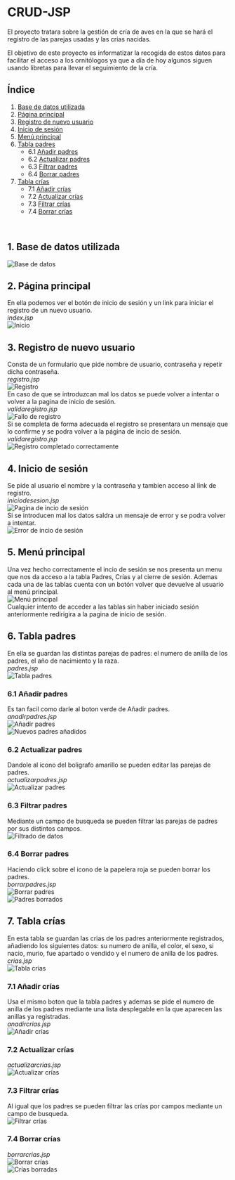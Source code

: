 # CRUD-JSP

El proyecto tratara sobre la gestión de cría de aves en la que se hará el registro de las parejas usadas y las crias nacidas.

El objetivo de este proyecto es informatizar la recogida de estos datos para facilitar el acceso a los ornitólogos ya
que a día de hoy algunos siguen usando libretas para llevar el seguimiento de la cría.

## Índice 
1. [Base de datos utilizada](#id1) 
2. [Página principal](#id2)
3. [Registro de nuevo usuario](#id3)
4. [Inicio de sesión](#id4)
5. [Menú principal](#id5)
6. [Tabla padres](#id6)
    * 6.1 [Añadir padres](#id6.1)
    * 6.2 [Actualizar padres](#id6.2)
    * 6.3 [Filtrar padres](#id6.3)
    * 6.4 [Borrar padres](#id6.4)
7. [Tabla crías](#id7)
    * 7.1 [Añadir crías](#id7.1)
    * 7.2 [Actualizar crías](#id7.2)
    * 7.3 [Filtrar crías](#id7.3)
    * 7.4 [Borrar crías](#id7.4)
<br>

<a name="id1"></a>
## 1. Base de datos utilizada 
<img src="Capturas/basededatos.png" alt="Base de datos">  

<a name="id2"></a>
## 2. Página principal 
En ella podemos ver el botón de inicio de sesión y un link para iniciar el registro de un nuevo usuario.  
*index.jsp*  
<img src="Capturas/img1.png" alt="Inicio">  

<a name="id3"></a>
## 3. Registro de nuevo usuario 
Consta de un formulario que pide nombre de usuario, contraseña y repetir dicha contraseña.  
*registro.jsp*  
<img src="Capturas/img2.png" alt="Registro">  
En caso de que se introduzcan mal los datos se puede volver a intentar o volver a la pagina de inicio de sesión.  
*validaregistro.jsp*  
<img src="Capturas/img3.png" alt="Fallo de registro">  
Si se completa de forma adecuada el registro se presentara un mensaje que lo confirme y se podra volver a la página de incio de sesión.  
*validaregistro.jsp*  
<img src="Capturas/img4.png" alt="Registro completado correctamente">  


<a name="id4"></a>
## 4. Inicio de sesión 
Se pide al usuario el nombre y la contraseña y tambien acceso al link de registro.  
*iniciodesesion.jsp*  
<img src="Capturas/img5.png" alt="Pagina de incio de sesión">  
Si se introducen mal los datos saldra un mensaje de error y se podra volver a intentar.  
<img src="Capturas/img6.png" alt="Error de incio de sesión">  


<a name="id5"></a>
## 5. Menú principal 
Una vez hecho correctamente el incio de sesión se nos presenta un menu que nos da acceso a la tabla Padres, Crías y al cierre de sesión.
Ademas cada una de las tablas cuenta con un botón volver que devuelve al usuario al menú principal.  
<img src="Capturas/img7.png" alt="Menú principal">  
Cualquier intento de acceder a las tablas sin haber iniciado sesión anteriormente redirigira a la pagina de inicio de sesión.  

<a name="id6"></a>
## 6. Tabla padres 
En ella se guardan las distintas parejas de padres: el numero de anilla de los padres, el año de nacimiento y la raza.  
*padres.jsp*  
<img src="Capturas/img8.png" alt="Tabla padres">  

<a name="id6.1"></a>
### 6.1 Añadir padres
Es tan facil como darle al boton verde de Añadir padres.  
*anadirpadres.jsp*  
<img src="Capturas/img9.png" alt="Añadir padres">  
<img src="Capturas/img10.png" alt="Nuevos padres añadidos">  

<a name="id6.2"></a>
### 6.2 Actualizar padres 
Dandole al icono del boligrafo amarillo se pueden editar las parejas de padres.  
*actualizarpadres.jsp*  
<img src="Capturas/img11.png" alt="Actualizar padres">  

<a name="id6.3"></a>
### 6.3 Filtrar padres 
Mediante un campo de busqueda se pueden filtrar las parejas de padres por sus distintos campos.  
<img src="Capturas/img12.png" alt="Filtrado de datos">  

<a name="id6.4"></a>
### 6.4 Borrar padres 
Haciendo click sobre el icono de la papelera roja se pueden borrar los padres.  
*borrarpadres.jsp*  
<img src="Capturas/img13.png" alt="Borrar padres">  
<img src="Capturas/img14.png" alt="Padres borrados">  

<a name="id7"></a>
## 7. Tabla crías 
En esta tabla se guardan las crias de los padres anteriormente registrados, añadiendo los siguientes datos: su numero de anilla, el color, el sexo, si nacio, murio, fue apartado o vendido y el numero de anilla de los padres.  
*crias.jsp*  
<img src="Capturas/img15.png" alt="Tabla crías">  

<a name="id7.1"></a>
### 7.1 Añadir crías 
Usa el mismo boton que la tabla padres y ademas se pide el numero de anilla de los padres mediante una lista desplegable en la que aparecen las anillas ya registradas.  
*anadircrias.jsp*  
<img src="Capturas/img16.png" alt="Añadir crías">  

<a name="id7.2"></a>
### 7.2 Actualizar crías 
*actualizarcrias.jsp*  
<img src="Capturas/img17.png" alt="Actualizar crías">  

<a name="id7.3"></a>
### 7.3 Filtrar crías 
Al igual que los padres se pueden filtrar las crías por campos mediante un campo de busqueda.  
<img src="Capturas/img18.png" alt="Filtrar crías">  

<a name="id7.4"></a>
### 7.4 Borrar crías 
*borrarcrias.jsp*  
<img src="Capturas/img19.png" alt="Borrar crías">  
<img src="Capturas/img20.png" alt="Crías borradas">  








